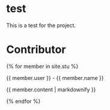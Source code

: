 # test
This is a test for the project.

# Contributor
{% for member in site.stu %}
  <p>{{ member.user }} - {{ member.name }}</p>
  <p>{{ member.content | markdownify }}</p>
{% endfor %}
